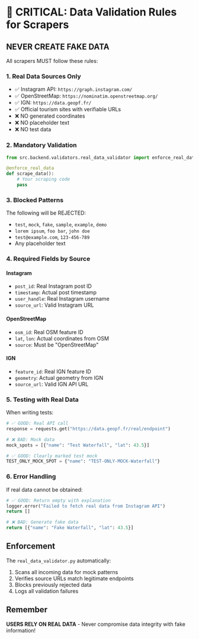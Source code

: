 # 🚨 CRITICAL: Data Validation Rules for Scrapers

## NEVER CREATE FAKE DATA

All scrapers MUST follow these rules:

### 1. Real Data Sources Only
- ✅ Instagram API: `https://graph.instagram.com/`
- ✅ OpenStreetMap: `https://nominatim.openstreetmap.org/`
- ✅ IGN: `https://data.geopf.fr/`
- ✅ Official tourism sites with verifiable URLs
- ❌ NO generated coordinates
- ❌ NO placeholder text
- ❌ NO test data

### 2. Mandatory Validation
```python
from src.backend.validators.real_data_validator import enforce_real_data

@enforce_real_data
def scrape_data():
    # Your scraping code
    pass
```

### 3. Blocked Patterns
The following will be REJECTED:
- `test`, `mock`, `fake`, `sample`, `example`, `demo`
- `lorem ipsum`, `foo bar`, `john doe`
- `test@example.com`, `123-456-789`
- Any placeholder text

### 4. Required Fields by Source

#### Instagram
- `post_id`: Real Instagram post ID
- `timestamp`: Actual post timestamp
- `user_handle`: Real Instagram username
- `source_url`: Valid Instagram URL

#### OpenStreetMap
- `osm_id`: Real OSM feature ID
- `lat`, `lon`: Actual coordinates from OSM
- `source`: Must be "OpenStreetMap"

#### IGN
- `feature_id`: Real IGN feature ID
- `geometry`: Actual geometry from IGN
- `source_url`: Valid IGN API URL

### 5. Testing with Real Data
When writing tests:
```python
# ✅ GOOD: Real API call
response = requests.get("https://data.geopf.fr/real/endpoint")

# ❌ BAD: Mock data
mock_spots = [{"name": "Test Waterfall", "lat": 43.5}]

# ✅ GOOD: Clearly marked test mock
TEST_ONLY_MOCK_SPOT = {"name": "TEST-ONLY-MOCK-Waterfall"}
```

### 6. Error Handling
If real data cannot be obtained:
```python
# ✅ GOOD: Return empty with explanation
logger.error("Failed to fetch real data from Instagram API")
return []

# ❌ BAD: Generate fake data
return [{"name": "Fake Waterfall", "lat": 43.5}]
```

## Enforcement

The `real_data_validator.py` automatically:
1. Scans all incoming data for mock patterns
2. Verifies source URLs match legitimate endpoints
3. Blocks previously rejected data
4. Logs all validation failures

## Remember

**USERS RELY ON REAL DATA** - Never compromise data integrity with fake information!